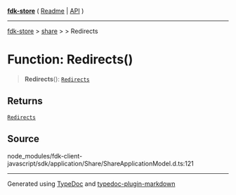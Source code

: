 [**fdk-store**](../../../README.md) ( [Readme](../../../README.md) \| [API](../../../API.md) )

---

[fdk-store](../../../API.md) > [share](../../README.md) > [<internal>](../README.md) > Redirects

# Function: Redirects()

> **Redirects**(): [`Redirects`](../type-aliases/type-alias.Redirects.md)

## Returns

[`Redirects`](../type-aliases/type-alias.Redirects.md)

## Source

node_modules/fdk-client-javascript/sdk/application/Share/ShareApplicationModel.d.ts:121

---

Generated using [TypeDoc](https://typedoc.org/) and [typedoc-plugin-markdown](https://www.npmjs.com/package/typedoc-plugin-markdown)

